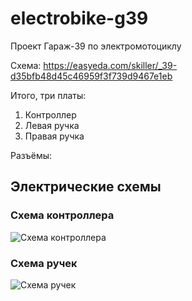 # electrobike-g39

Проект Гараж-39 по электромотоциклу

Схема: https://easyeda.com/skiller/_39-d35bfb48d45c46959f3f739d9467e1eb

Итого, три платы:
1. Контроллер
1. Левая ручка
1. Правая ручка

Разъёмы:

## Электрические схемы

### Схема контроллера

![Схема контроллера](https://easyeda.com/normal/__-a5df877e166c40a09ff6ab7b3e196e90)


### Схема ручек 

![Схема ручек](https://easyeda.com/normal/document-5b50b6d32f014efcbbcd3c119a323e17)


